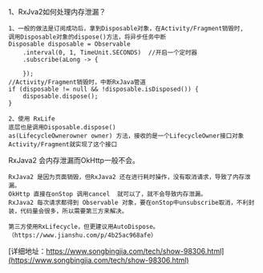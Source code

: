 1、RxJva2如何处理内存泄漏？
```
1、一般的做法是订阅成功后，拿到Disposable对象，在Activity/Fragment销毁时,
调用Disposable对象的dispose()方法，将异步任务中断
Disposable disposable = Observable              
    .interval(0, 1, TimeUnit.SECONDS)  //开启一个定时器
    .subscribe(aLong -> {                       

    });  
//Activity/Fragment销毁时，中断RxJava管道     
if (disposable != null && !disposable.isDisposed()) {
    disposable.dispose();                            
}  

2、使用 RxLife
底层也是调用Disposable.dispose()
as(LifecycleOwnerowner owner) 方法，接收的是一个LifecycleOwner接口对象
Activity/Fragment就实现了这个接口

```
RxJava2 会内存泄漏而OkHttp一般不会。
```
RxJava2 是因为页面销毁，但RxJava2 还在进行耗时操作，没有取消请求，导致了内存泄漏。
OkHttp 直接在onStop 调用cancel  就可以了，就不会导致内存泄漏。
RxJava2 每次请求都得到 Observable 对象，要在onStop中unsubscribe取消，不利封装，代码量会很多，所以需要第三方来解决。

第三方使用RxLifecycle，但更建议用AutoDispose。（https://www.jianshu.com/p/4b25ac968afe）

```
[详细地址：https://www.songbingjia.com/tech/show-98306.html](https://www.songbingjia.com/tech/show-98306.html)
